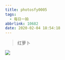 ```yaml
---
title: photosfy0005
tags:
  - 每日一拍
abbrlink: 10682
date: 2020-02-04 18:54:18
---
```


> 红萝卜

![](../imagesphotosfy0005/WechatIMG21.jpeg)

